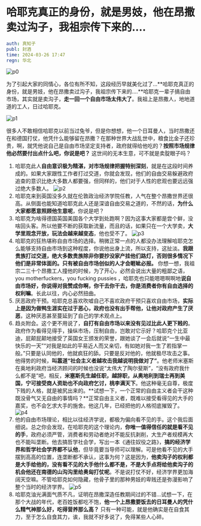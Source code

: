 # 哈耶克真正的身份，就是男妓，他在昂撒卖过沟子，我祖宗传下来的....

~~~~ yml
auth: 真知子
publ: 封酒
time: 2024-03-26 17:47
regn: 华北
~~~~

![p0](../fengjiu-mmexport59e04ea00eed48b5ddba91aaa4a4a59b_1716689191275.jpeg)

为了引起大家的同情心，各位有所不知，这段经历早就美化过了...**哈耶克真正的身份，就是男妓，他在昂撒卖过沟子，我祖宗传下来的....**哈耶克一辈子搞自由市场，其实就是卖沟子，**走一回一个自由市场太伟大了**。我祖上是昂撒人，地地道道的工人，日过哈耶克。

![p1](./p1-mmexportfacb29173227aa59bedf860f8e600743_1716689194768.jpeg)

很多人不敢相信哈耶克以前当过兔爷，但是你想想，他一个日耳曼人，当时昂撒还在和德国打仗，他凭什么能够留在昂撒？在那种世界大战乱世中，粮食比金子还珍贵，啊，就凭他说自己是自由市场坚定支持者，政府就得给他吃的？**按照市场规律他必然要付出点什么吧，你说是吧？** 这世间的无本生意，可不就是卖腚眼子吗？

1. 哈耶克此人**自由意识极为精湛，对市场规律把握特别深刻**，就是在这段时间养成的。如果大家跟性工作者打过交道，你就会发现，他们的自由交易躲避政府追查的意识比绝大多数人都要强，但同样的，他们对于人性的悲观也要远远强过绝大多数人。 ![p2](./p2-mmexportcadb07acf2abf3191a8037b02a54c0fd_1716689197426.webp)
2. 哈耶克来到英国没多久就在伦敦政治经济学院任教，人气在整个昂撒世界还很高。从侧面也能知道哈耶克此人还是深谙自由交易之道的，不然的话，**为什么大家都愿意照顾他生意呢**，你说是吧？
3. 哈耶克为啥得德国英国美国各个大学到处跑啊？因为这事大家都是尝个鲜，没啥回头客。所以他要不断的获取新流量，而且的话，如果只在一个大学卖，**大学里观念开放，玩法会越来越变态**，他也受不了。 ![p3](./p3-mmexportdf8b9ccd140f2b0313b3c97171b5c173_1716689199795.webp)
4. 哈耶克的狂热堪称自由市场的选择。稍微正常一点的人都没办法理解哈耶克怎么能够支持自由市场到这种程度，你说他出身上流，所以支持，这扯淡。**我跟贵族打过交道，绝大多数贵族除非你要抄没家产挂他们路灯，否则很多情况下他们是非常体面的。只有被自由市场创似的人才会睚眦必报。** 你想一想，我祖宗二三十个昂撒工人撞他的时候，为了开心，必然会说出大量的粗鄙之语， you motherfuckers，you fucking pussies ，哈耶克也只能嗯嗯啊啊地**说自由市场好，你说得对我赞成你啊，你干去你干去，你是消费者你有自由选择的权利嘛**。长此以往，内心必然扭曲。
5. 厌恶政府干预。哈耶克总喜欢吹嘘自己不喜欢政府干预只喜欢自由市场，**实际上是因为做鸭生涯实在过于恶心，政府也没有出手帮他，让他对政府产生了厌恶**，这种厌恶甚至蔓延到了自己的学术观点上。
6. 趋炎附会。这个更不用说了，**自打有自由市场以来没有见过比此人更下贱的**。政府作为看得见得手，操纵市场，压制自由，岂敢对它示好？哈耶克个比亚迪，屁颠屁颠地接受了英国女王颁发的荣誉，跟她谈了一会后就说“一生中最快乐的一天”“对我是如此的平易近人而又亲切，有如她对我一生了若指掌一般。”只要是认同他的，他就疯狂的舔。只要是反对他的，他就极尽攻击之事。他得势的时候，**叫嚣道“社会主义者越攻击我越说明我做对了”**。他老师米塞斯在奥地利政府当经济顾问的时候也没说“太伟大了陶尔斐斯”，“没有政府我什么都不是”吧，相反，**米塞斯先生越任职，越辞职，从奥地利到瑞士再到美国，宁可接受商人资助也不向政府乞讨，桃李满天下**。他这种毫无自尊，极度下贱的人格，就是被尻出来的。**试想一下，一个正常的自由主义者会干这种既没骨气又无自由的事情吗？**正常自由主义者，既难以接受看得见的大手的嘉奖，也不会乞求大手的施舍。他这几年，已经把他的人格彻底摧毁了。 ![p4](./p4-mmexportd10c1c46801abd330a3cf7e4866b6800_1716689204050.webp)
7. 他的自由市场理论，相比以往经济学说，都极为偏向看不见的手。这个我后面细说。总之你会发现，在哈耶克的这个理论内，**你唯一值得信任的就是看不见的手**，政府必须严管，消费者和劳动者绝对不能反抗剥削，大生产者规模再大也不能叫垄断。他去搞哲学社会学，写出一本《通往奴役之路》，**搞的经济学界和哲学社会学界都不认他**，但毕竟要当导师可以理解。可是他看不见的大手摆到高高的位置，连垄断都不承认，这事为何？这是因为，**他卖沟子的权利都是大手给他的，没有看不见的大手他什么都不是，不是大手点将给他卖沟子的机会他还在南德的山沟沟里给奥匈打仗呢**。不是说打仗不好，经济学界更加海阔天空嘛。不管哈耶克如何隐藏，他骨子里的那种男妓的卑贱还是弥漫影响了整个当时的经济学界。 ![p5](./p5-mmexportbad8cbc63f06e0a25c68473ca5dc80e9_1716689206635.webp)
8. 哈耶克油光满面气质不凡，证明在昂撒深造任教期间过的不错...试想一下，在那个大战的年代，老百姓饭都吃不饱，**他一个上昂撒要饭去的日耳曼人的凭什么精气神那么好，吃得营养那么高？** 只有一种可能，就是他确实是在自食其力，至于怎么自食其力，诶，我就不好多说了，免得某些人心碎。


